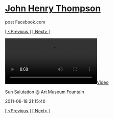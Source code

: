 # [John Henry Thompson](../README.md)
post Facebook.com

[[ <Previous ]](2011-06-19-1.md) [[ Next> ]](2011-06-18-2.md)

[![](../media/2011-06-18/Sun-Salutation-Art-Museum-Fountain-Sun-Salutation-Art-Museum-Fou.mp4)](../README.md)

Sun Salutation @ Art Museum Fountain

2011-06-18 21:15:40

[[ <Previous ]](2011-06-19-1.md) [[ Next> ]](2011-06-18-2.md)
